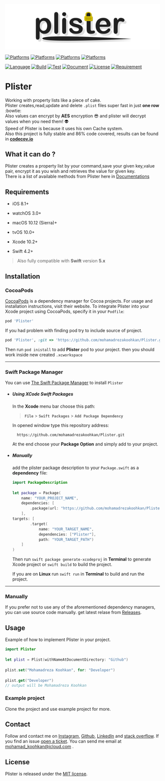 
![Plister works with plists like a piece of cake](https://raw.githubusercontent.com/mohamadrezakoohkan/Plister/master/Plister.png)

[![Platforms](https://img.shields.io/badge/platform-iOS-brightgreen.svg)](https://github.com/mohamadrezakoohkan/Plister/blob/master/README.md#requirements)
[![Platforms](https://img.shields.io/badge/platform-macOS-brightgreen.svg)](https://github.com/mohamadrezakoohkan/Plister/blob/master/README.md#requirements)
[![Platforms](https://img.shields.io/badge/platform-watchOS-brightgreen.svg)](https://github.com/mohamadrezakoohkan/Plister/blob/master/README.md#requirements)
[![Platforms](https://img.shields.io/badge/platform-tvOS-brightgreen.svg)](https://github.com/mohamadrezakoohkan/Plister/blob/master/README.md#requirements)


[![Language](https://img.shields.io/badge/language-Swift_5.0-orange.svg)](https://github.com/mohamadrezakoohkan/Plister/blob/master/README.md#requirements)
[![Build](https://img.shields.io/badge/build-passing-brightgreen)](https://github.com/mohamadrezakoohkan/Plister/releases)
[![Test](https://img.shields.io/badge/test-passing-brightgreen)](https://github.com/mohamadrezakoohkan/Plister/tree/master/PlisterTests)
[![Document](https://img.shields.io/badge/docs-100%25-brightgreen)](https://mohamadrezakoohkan.github.io/Plister/)
[![License](https://img.shields.io/badge/license-MIT-blue.svg)](https://github.com/mohamadrezakoohkan/Plister/blob/master/LICENSE.md)
[![Requirement](https://img.shields.io/badge/requirements-up%20to%20date-blue)](https://github.com/mohamadrezakoohkan/Plister/blob/master/README.md#requirements)

# Plister
Working with property lists like a piece of cake.  
Plister creates,read,update and delete `.plist` files super fast in just **one row** :bowtie:  
Also values can encrypt by **AES** encryption :sunglasses: and plister will decrypt values when you need them! :alien:  
Speed of Plister is because it uses his own Cache system.  
Also this project is fully stable and 86% code covered, results can be found in **[codecov.io](https://codecov.io/gh/mohamadrezakoohkan/Plister/commit/)**

## What it can do ?

Plister creates a property list by your command,save your given key,value pair, encrypt it as you wish and retrieves the value for given key.   
There is a list of available methods from Plister here in [Documentations](https://mohamadrezakoohkan.github.io/Plister/)

## Requirements
- iOS 8.1+ 
- watchOS 3.0+
- macOS 10.12 (Sierra)+
- tvOS 10.0+

- Xcode 10.2+
- Swift 4.2+
>  Also fully compatible with **Swift** version **5.x**

## Installation

### CocoaPods

[CocoaPods](https://cocoapods.org) is a dependency manager for Cocoa projects. For usage and installation instructions, visit their website. To integrate Plister into your Xcode project using CocoaPods, specify it in your `Podfile`:

```ruby
pod 'Plister'
```

If you had problem with finding pod try to include source of project.

```ruby
pod 'Plister', :git => 'https://github.com/mohamadrezakoohkan/Plister.git'
```

Then run `pod inistall` to add **Plister** pod to your project. then you should work inside new created `.xcworkspace`

---
### Swift Package Manager

You can use [The Swift Package Manager](https://swift.org/package-manager) to install `Plister`

- ##### Using XCode Swift Packages

    In the **Xcode** menu bar choose this path:
    > **`File`** > **`Swift Packages`** > **`Add Package Dependency`**

    In opened window type this repository address:

        https://github.com/mohamadrezakoohkan/Plister.git
 
     At the end choose your **Package Option** and simply add to your project.

- ##### Manually

    add the plister package description to your `Package.swift` as a **dependency** file:

    ```swift
    import PackageDescription

    let package = Package(
        name: "YOUR_PROJECT_NAME",
        dependencies: [
            .package(url: "https://github.com/mohamadrezakoohkan/Plister.git", from: "1.1.1"),
        ],
    targets: [
            .target(
                name: "YOUR_TARGET_NAME",
                dependencies: ["Plister"],
                path: "YOUR_TARGET_PATH")
        ]
    )
     ```
    Then run `swift package generate-xcodeproj` in **Terminal** to generate Xcode project or `swift build` to build the project.

    If you are on **Linux** run `swift run` in **Terminal** to build and run the project.

---

### Manually

If you prefer not to use any of the aforementioned dependency managers, you can use source code manually. get latest relase from [Releases](https://github.com/mohamadrezakoohkan/Plister/releases).



## Usage

Example of how to implement Plister in your project.

```swift
import Plister

let plist = Plist(withNameAtDocumentDirectory: "Github")

plist.set("Mohamadreza Koohkan", for: "Developer")

plist.get("Developer")
// output will be Mohamadreza Koohkan

```

### Example project

Clone the project and use example project  for more.


## Contact

Follow and contact me on [Instagram](https://www.instagram.com/mohamadreza.codes/),  [Github](https://github.com/mohamadrezakoohkan), [LinkedIn](https://www.linkedin.com/in/mohammad-reza-koohkan-558306160/) and [stack overflow](https://stackoverflow.com/users/9706268/mohamad-reza-koohkan?tab=profile). If you find an issue [open a ticket](https://github.com/mohamadrezakoohkan/Plister/issues/new). You can send me email at mohamad_koohkan@icloud.com .

## License
Plister is released under the [MIT license](https://github.com/mohamadrezakoohkan/Plister/blob/master/LICENSE.md).
